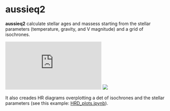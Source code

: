 # aussieq2
**aussieq2** calculate stellar ages and massess starting from the stellar parameters (temperature, gravity, and V magnitude) and a grid of isochrones. 

![alt text](https://github.com/spinastro/aussieq2/blob/master/HIP10175_age.pdf)
<img src="spinastro/aussieq2/blob/master/HIP10175_age.pdf">

It also creades HR diagrams overplotting a det of isochrones and the stellar parameters (see this example: [HRD_plots.ipynb](https://github.com/spinastro/aussieq2/blob/master/HRD_plots.ipynb)).

